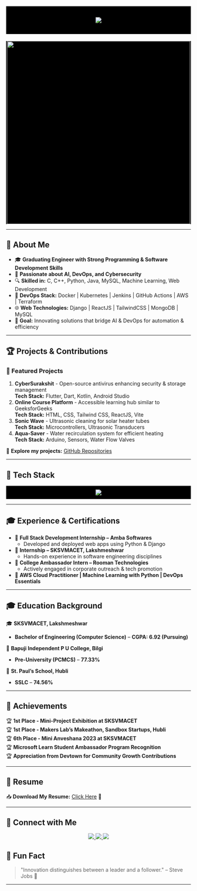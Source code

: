 <!-- ⚡ PROFESSIONAL ENGINEER GITHUB README - DARK THEME WITH MATRIX BACKGROUND ⚡ -->

<h1 align="center" style="background-color:black;color:green;padding:30px;">
  <img src="https://readme-typing-svg.demolab.com?font=Fira+Code&weight=700&size=30&pause=1000&color=14D3ED&center=true&vCenter=true&width=600&lines=Hello%2C+I'm+Sagar+Shivappayyanamath!;Software+Engineer+%7C+DevOps+%7C+AI+Enthusiast;Final+Year+Student+%7C+Tech+Innovator;Welcome+to+My+GitHub+Profile!">
</h1>

<p align="center" style="background:black;">
  <img src="https://media.giphy.com/media/qgQUggAC3Pfv687qPC/giphy.gif" width="500">
</p>



---

## 🧐 About Me
- 🎓 **Graduating Engineer with Strong Programming & Software Development Skills**
- 🚀 **Passionate about AI, DevOps, and Cybersecurity**
- 🔍 **Skilled in:** C, C++, Python, Java, MySQL, Machine Learning, Web Development
- 🔧 **DevOps Stack:** Docker | Kubernetes | Jenkins | GitHub Actions | AWS | Terraform
- 🌐 **Web Technologies:** Django | ReactJS | TailwindCSS | MongoDB | MySQL 
- 🎯 **Goal:** Innovating solutions that bridge AI & DevOps for automation & efficiency

---

## 🏆 Projects & Contributions  
### **🚀 Featured Projects**
1. **CyberSurakshit** - Open-source antivirus enhancing security & storage management  
   **Tech Stack:** Flutter, Dart, Kotlin, Android Studio  
2. **Online Course Platform** - Accessible learning hub similar to GeeksforGeeks  
   **Tech Stack:** HTML, CSS, Tailwind CSS, ReactJS, Vite  
3. **Sonic Wave** - Ultrasonic cleaning for solar heater tubes  
   **Tech Stack:** Microcontrollers, Ultrasonic Transducers  
4. **Aqua-Saver** - Water recirculation system for efficient heating  
   **Tech Stack:** Arduino, Sensors, Water Flow Valves  

🔗 **Explore my projects:** [GitHub Repositories](https://github.com/Sagarhs12)

---

## 🚀 Tech Stack
<p align="center" style="background:black;padding:10px;">
  <img src="https://skillicons.dev/icons?i=python,java,cpp,javascript,html,css,react,django,mysql,mongodb,docker,kubernetes,git,github,linux,aws" />
</p>

---

## 🎓 Experience & Certifications  
- 🏅 **Full Stack Development Internship – Amba Softwares**  
  - Developed and deployed web apps using Python & Django  
- 🏅 **Internship – SKSVMACET, Lakshmeshwar**  
  - Hands-on experience in software engineering disciplines  
- 🏅 **College Ambassador Intern – Rooman Technologies**  
  - Actively engaged in corporate outreach & tech promotion  
- 🏅 **AWS Cloud Practitioner | Machine Learning with Python | DevOps Essentials**  

---

## 🎓 Education Background  
🎓 **SKSVMACET, Lakshmeshwar**  
- **Bachelor of Engineering (Computer Science)** – **CGPA: 6.92 (Pursuing)**  

🏫 **Bapuji Independent P U College, Bilgi**  
- **Pre-University (PCMCS)** – **77.33%**  

🏫 **St. Paul’s School, Hubli**  
- **SSLC** – **74.56%**  

---

## 📜 Achievements  
🏆 **1st Place - Mini-Project Exhibition at SKSVMACET**  
🏆 **1st Place - Makers Lab’s Makeathon, Sandbox Startups, Hubli**  
🏆 **6th Place - Mini Anveshana 2023 at SKSVMACET**  
🏆 **Microsoft Learn Student Ambassador Program Recognition**  
🏆 **Appreciation from Devtown for Community Growth Contributions**  

---

## 📄 Resume  
📥 **Download My Resume:** [Click Here](#) 📄  

---

## 🎯 Connect with Me
<p align="center">
  <a href="https://www.linkedin.com/in/sagar-shivappayyanamath-170a7824a">
    <img src="https://img.shields.io/badge/LinkedIn-blue?style=for-the-badge&logo=linkedin" />
  </a>
  <a href="https://github.com/Sagarhs12">
    <img src="https://img.shields.io/badge/GitHub-black?style=for-the-badge&logo=github" />
  </a>
  <a href="mailto:Sagar03sh@gmail.com">
    <img src="https://img.shields.io/badge/Email-red?style=for-the-badge&logo=gmail" />
  </a>
</p>

## 🎯 Fun Fact  
> "Innovation distinguishes between a leader and a follower." – Steve Jobs 🚀  

---
